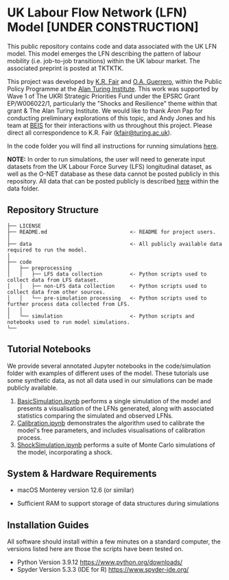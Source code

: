# UK Labour Flow Network (LFN) Model **[UNDER CONSTRUCTION]**

This public repository contains code and data associated with the UK LFN model. This model emerges the LFN describing the pattern of labour mobility (i.e. job-to-job transitions) within the UK labour market. The associated preprint is posted at TKTKTK.

This project was developed by [K.R. Fair](https://www.turing.ac.uk/people/researchers/kathyrn-r-fair) and [O.A. Guerrero](http://oguerr.com/), within the Public Policy Programme at the [Alan Turing Institute](https://www.turing.ac.uk/). This work was supported by Wave 1 of The UKRI Strategic Priorities Fund under the EPSRC Grant EP/W006022/1, particularly the "Shocks and Resilience" theme within that grant & The Alan Turing Institute. We would like to thank Áron Pap for conducting preliminary explorations of this topic, and Andy Jones and his team at [BEIS](https://www.gov.uk/government/organisations/department-for-business-energy-and-industrial-strategy) for their interactions with us throughout this project. Please direct all correspondence to K.R. Fair (kfair@turing.ac.uk).

In the code folder you will find all instructions for running simulations [here](https://github.com/alan-turing-institute/UK-LabourFlowNetwork-Model/blob/main/code/README_CODE.md).

**NOTE:** In order to run simulations, the user will need to generate input datasets from the UK Labour Force Survey (LFS) longitudinal dataset, as well as the O-NET database as these data cannot be posted publicly in this repository. All data that can be posted publicly is described [here](https://github.com/alan-turing-institute/UK-LabourFlowNetwork-Model/blob/main/data/README_data.md) within the data folder.

## Repository Structure

```
├── LICENSE
├── README.md                           <- README for project users.
│
├── data                                <- All publicly available data required to run the model.
│
├── code               
│   ├── preprocessing    
│   │   ├── LFS data collection         <- Python scripts used to collect data from LFS dataset.
│   │   ├── non-LFS data collection     <- Python scripts used to collect data from other sources.
│   │   └── pre-simulation processing   <- Python scripts used to further process data collected from LFS.
│   │
│   └── simulation                      <- Python scripts and notebooks used to run model simulations.
└──
```

## Tutorial Notebooks

We provide several annotated Jupyter notebooks in the code/simulation folder with examples of different uses of the model. These tutorials use some synthetic data, as not all data used in our simulations can be made publicly available.

1. [BasicSimulation.ipynb](https://github.com/alan-turing-institute/UK-LabourFlowNetwork-Model/blob/main/code/simulation/BasicSimulation.ipynb) performs a single simulation of the model and presents a visualisation of the LFNs generated, along with associated statistics comparing the simulated and observed LFNs.
2. [Calibration.ipynb](https://github.com/alan-turing-institute/UK-LabourFlowNetwork-Model/blob/main/code/simulation/Calibration.ipynb) demonstrates the algorithm used to calibrate the model's free parameters, and includes visualisations of calibration process.
3. [ShockSimulation.ipynb](https://github.com/alan-turing-institute/UK-LabourFlowNetwork-Model/blob/main/code/simulation/ShockSimulation.ipynb) performs a suite of Monte Carlo simulations of the model, incorporating a shock.

## System & Hardware Requirements

* macOS Monterey version 12.6 (or similar)

* Sufficient RAM to support storage of data structures during simulations

## Installation Guides

All software should install within a few minutes on a standard computer, the versions listed here are those the scripts have been tested on.

* Python Version 3.9.12 https://www.python.org/downloads/
* Spyder Version 5.3.3 (IDE for R) https://www.spyder-ide.org/

<!--## Acknowledgements

We thank Andy Jones and his team at BEIS, Áron Pap, and Dr. Alden Conner for their contributions to the development of this model and associated repository.-->
